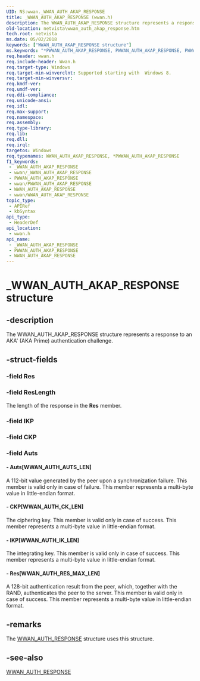 ```yaml
---
UID: NS:wwan._WWAN_AUTH_AKAP_RESPONSE
title: _WWAN_AUTH_AKAP_RESPONSE (wwan.h)
description: The WWAN_AUTH_AKAP_RESPONSE structure represents a response to an AKA' (AKA Prime) authentication challenge.
old-location: netvista\wwan_auth_akap_response.htm
tech.root: netvista
ms.date: 05/02/2018
keywords: ["WWAN_AUTH_AKAP_RESPONSE structure"]
ms.keywords: "*PWWAN_AUTH_AKAP_RESPONSE, PWWAN_AUTH_AKAP_RESPONSE, PWWAN_AUTH_AKAP_RESPONSE structure pointer [Network Drivers Starting with Windows Vista], WWAN_AUTH_AKAP_RESPONSE, WWAN_AUTH_AKAP_RESPONSE structure [Network Drivers Starting with Windows Vista], _WWAN_AUTH_AKAP_RESPONSE, netvista.wwan_auth_akap_response, wwan/PWWAN_AUTH_AKAP_RESPONSE, wwan/WWAN_AUTH_AKAP_RESPONSE"
req.header: wwan.h
req.include-header: Wwan.h
req.target-type: Windows
req.target-min-winverclnt: Supported starting with  Windows 8.
req.target-min-winversvr: 
req.kmdf-ver: 
req.umdf-ver: 
req.ddi-compliance: 
req.unicode-ansi: 
req.idl: 
req.max-support: 
req.namespace: 
req.assembly: 
req.type-library: 
req.lib: 
req.dll: 
req.irql: 
targetos: Windows
req.typenames: WWAN_AUTH_AKAP_RESPONSE, *PWWAN_AUTH_AKAP_RESPONSE
f1_keywords:
 - _WWAN_AUTH_AKAP_RESPONSE
 - wwan/_WWAN_AUTH_AKAP_RESPONSE
 - PWWAN_AUTH_AKAP_RESPONSE
 - wwan/PWWAN_AUTH_AKAP_RESPONSE
 - WWAN_AUTH_AKAP_RESPONSE
 - wwan/WWAN_AUTH_AKAP_RESPONSE
topic_type:
 - APIRef
 - kbSyntax
api_type:
 - HeaderDef
api_location:
 - wwan.h
api_name:
 - _WWAN_AUTH_AKAP_RESPONSE
 - PWWAN_AUTH_AKAP_RESPONSE
 - WWAN_AUTH_AKAP_RESPONSE
---
```


# _WWAN_AUTH_AKAP_RESPONSE structure


## -description

The WWAN_AUTH_AKAP_RESPONSE structure represents a response to an AKA' (AKA Prime) authentication challenge.

## -struct-fields

### -field Res

### -field ResLength

The length of the response in the <b>Res</b> member.

### -field IKP

### -field CKP

### -field Auts

 




#### - Auts[WWAN_AUTH_AUTS_LEN]

A 112-bit value generated by the peer upon a synchronization failure. This member is valid only in case of failure. This member represents a multi-byte value in little-endian format.


#### - CKP[WWAN_AUTH_CK_LEN]

The ciphering key. This member is valid only in case of success. This member represents a multi-byte value in little-endian format.


#### - IKP[WWAN_AUTH_IK_LEN]

The integrating key. This member is valid only in case of success. This member represents a multi-byte value in little-endian format.


#### - Res[WWAN_AUTH_RES_MAX_LEN]

A 128-bit authentication result from the peer, which, together with the RAND, authenticates the peer to the server. This member is valid only in case of success. This member represents a multi-byte value in little-endian format.

## -remarks

The <a href="/windows-hardware/drivers/ddi/wwan/ns-wwan-_wwan_auth_response">WWAN_AUTH_RESPONSE</a> structure uses this structure.

## -see-also

<a href="/windows-hardware/drivers/ddi/wwan/ns-wwan-_wwan_auth_response">WWAN_AUTH_RESPONSE</a>

